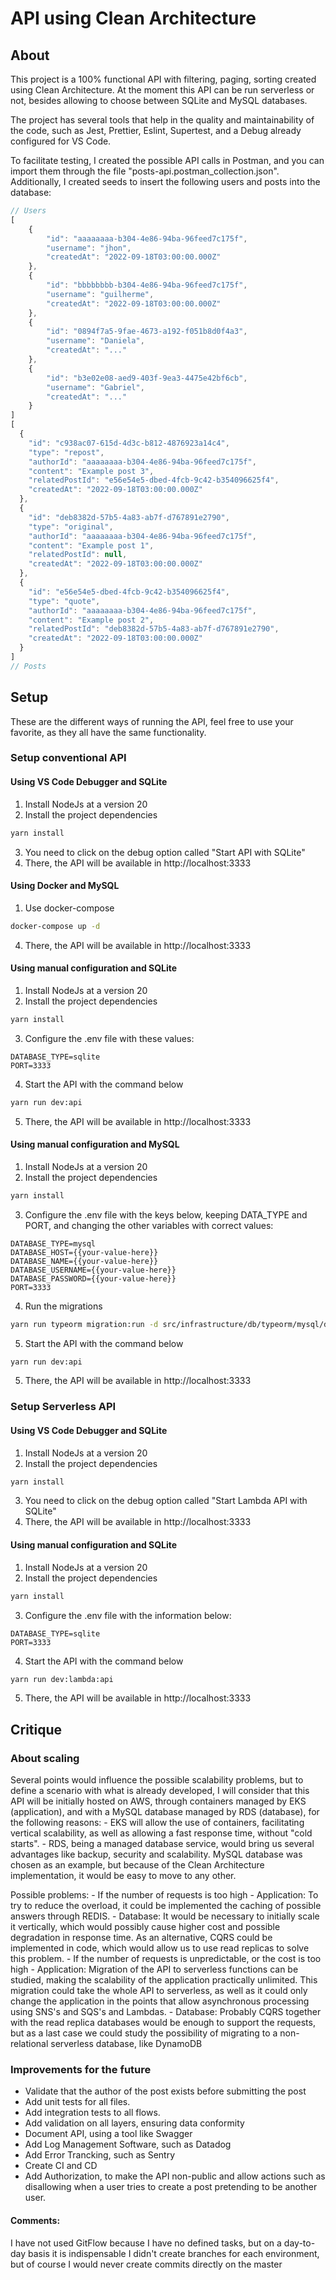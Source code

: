 # API using Clean Architecture

## About
This project is a 100% functional API with filtering, paging, sorting created using Clean Architecture. At the moment this API can be run serverless or not, besides allowing to choose between SQLite and MySQL databases. 

The project has several tools that help in the quality and maintainability of the code, such as Jest, Prettier, Eslint, Supertest, and a Debug already configured for VS Code.

To facilitate testing, I created the possible API calls in Postman, and you can import them through the file "posts-api.postman_collection.json". Additionally, I created seeds to insert the following users and posts into the database:
```javascript
// Users
[
    {
        "id": "aaaaaaaa-b304-4e86-94ba-96feed7c175f",
        "username": "jhon",
        "createdAt": "2022-09-18T03:00:00.000Z"
    },
    {
        "id": "bbbbbbbb-b304-4e86-94ba-96feed7c175f",
        "username": "guilherme",
        "createdAt": "2022-09-18T03:00:00.000Z"
    },
    {
        "id": "0894f7a5-9fae-4673-a192-f051b8d0f4a3",
        "username": "Daniela",
        "createdAt": "..."
    },
    {
        "id": "b3e02e08-aed9-403f-9ea3-4475e42bf6cb",
        "username": "Gabriel",
        "createdAt": "..."
    }
]
[
  {
    "id": "c938ac07-615d-4d3c-b812-4876923a14c4",
    "type": "repost",
    "authorId": "aaaaaaaa-b304-4e86-94ba-96feed7c175f",
    "content": "Example post 3",
    "relatedPostId": "e56e54e5-dbed-4fcb-9c42-b354096625f4",
    "createdAt": "2022-09-18T03:00:00.000Z"
  },
  {
    "id": "deb8382d-57b5-4a83-ab7f-d767891e2790",
    "type": "original",
    "authorId": "aaaaaaaa-b304-4e86-94ba-96feed7c175f",
    "content": "Example post 1",
    "relatedPostId": null,
    "createdAt": "2022-09-18T03:00:00.000Z"
  },
  {
    "id": "e56e54e5-dbed-4fcb-9c42-b354096625f4",
    "type": "quote",
    "authorId": "aaaaaaaa-b304-4e86-94ba-96feed7c175f",
    "content": "Example post 2",
    "relatedPostId": "deb8382d-57b5-4a83-ab7f-d767891e2790",
    "createdAt": "2022-09-18T03:00:00.000Z"
  }
]
// Posts

```
## Setup
These are the different ways of running the API, feel free to use your favorite, as they all have the same functionality.

### Setup conventional API

#### Using VS Code Debugger and SQLite
1. Install NodeJs at a version 20
2. Install the project dependencies
```bash
yarn install
```
3. You need to click on the debug option called "Start API with SQLite"
4. There, the API will be available in http://localhost:3333
#### Using Docker and MySQL
1. Use docker-compose
```bash
docker-compose up -d
```
4. There, the API will be available in http://localhost:3333
#### Using manual configuration and SQLite
1. Install NodeJs at a version 20
2. Install the project dependencies
```bash
yarn install
```
3. Configure the .env file with these values:
```text
DATABASE_TYPE=sqlite
PORT=3333
```
4. Start the API with the command below
```bash
yarn run dev:api
```
5. There, the API will be available in http://localhost:3333

#### Using manual configuration and MySQL
1. Install NodeJs at a version 20
2. Install the project dependencies
```bash
yarn install
```
3. Configure the .env file with the keys below, keeping DATA_TYPE and PORT, and changing the other variables with correct values:
```text
DATABASE_TYPE=mysql
DATABASE_HOST={{your-value-here}}
DATABASE_NAME={{your-value-here}}
DATABASE_USERNAME={{your-value-here}}
DATABASE_PASSWORD={{your-value-here}}
PORT=3333
```
4. Run the migrations
```bash
yarn run typeorm migration:run -d src/infrastructure/db/typeorm/mysql/data-source.ts
```
5. Start the API with the command below
```bash
yarn run dev:api
```
5. There, the API will be available in http://localhost:3333

### Setup Serverless API

#### Using VS Code Debugger and SQLite
1. Install NodeJs at a version 20
2. Install the project dependencies
```bash
yarn install
```
3. You need to click on the debug option called "Start Lambda API with SQLite"
4. There, the API will be available in http://localhost:3333
#### Using manual configuration and SQLite
1. Install NodeJs at a version 20
2. Install the project dependencies
```bash
yarn install
```
3. Configure the .env file with the information below:
```text
DATABASE_TYPE=sqlite
PORT=3333
```
4. Start the API with the command below
```bash
yarn run dev:lambda:api
```
5. There, the API will be available in http://localhost:3333

## Critique
### About scaling

Several points would influence the possible scalability problems, but to define a scenario with what is already developed, I will consider that this API will be initially hosted on AWS, through containers managed by EKS (application), and with a MySQL database managed by RDS (database), for the following reasons:
    - EKS will allow the use of containers, facilitating vertical scalability, as well as allowing a fast response time, without "cold starts".
    - RDS, being a managed database service, would bring us several advantages like backup, security and scalability. MySQL database was chosen as an example, but because of the Clean Architecture implementation, it would be easy to move to any other.

Possible problems:
    - If the number of requests is too high
        - Application: To try to reduce the overload, it could be implemented the caching of possible answers through REDIS.
        - Database: It would be necessary to initially scale it vertically, which would possibly cause higher cost and possible degradation in response time. As an alternative, CQRS could be implemented in code, which would allow us to use read replicas to solve this problem.
    - If the number of requests is unpredictable, or the cost is too high
        - Application: Migration of the API to serverless functions can be studied, making the scalability of the application practically unlimited. This migration could take the whole API to serverless, as well as it could only change the application in the points that allow asynchronous processing using SNS's and SQS's and Lambdas.
        - Database: Probably CQRS together with the read replica databases would be enough to support the requests, but as a last case we could study the possibility of migrating to a non-relational serverless database, like DynamoDB
    
### Improvements for the future
- Validate that the author of the post exists before submitting the post
- Add unit tests for all files.
- Add integration tests to all flows.
- Add validation on all layers, ensuring data conformity
- Document API, using a tool like Swagger
- Add Log Management Software, such as Datadog
- Add Error Trancking, such as Sentry
- Create CI and CD
- Add Authorization, to make the API non-public and allow actions such as disallowing when a user tries to create a post pretending to be another user.

#### Comments:
I have not used GitFlow because I have no defined tasks, but on a day-to-day basis it is indispensable
I didn't create branches for each environment, but of course I would never create commits directly on the master